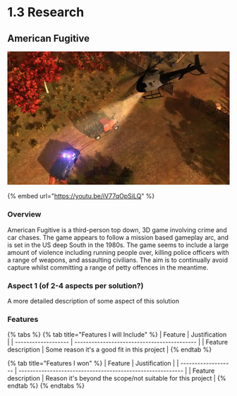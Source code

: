 # 1.3 Research

## American Fugitive

![A chase scene from American Fugitive](<../.gitbook/assets/image (6).png>)

{% embed url="https://youtu.be/iV77qOpSiLQ" %}

### Overview

American Fugitive is a third-person top down, 3D game involving crime and car chases. The game appears to follow a mission based gameplay arc, and is set in the US deep South in the 1980s. The game seems to include a large amount of violence including running people over, killing police officers with a range of weapons, and assaulting civilians. The aim is to continually avoid capture whilst committing a range of petty offences in the meantime.&#x20;

### Aspect 1 (of 2-4 aspects per solution?)

A more detailed description of some aspect of this solution

### Features

{% tabs %}
{% tab title="Features I will Include" %}
| Feature             | Justification                               |
| ------------------- | ------------------------------------------- |
| Feature description | Some reason it's a good fit in this project |
{% endtab %}

{% tab title="Features I won" %}
| Feature             | Justification                                              |
| ------------------- | ---------------------------------------------------------- |
| Feature description | Reason it's beyond the scope/not suitable for this project |
{% endtab %}
{% endtabs %}
